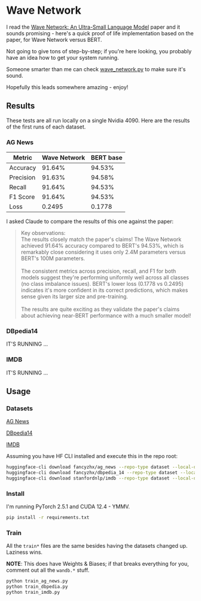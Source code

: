 # Wave Network

I read the [Wave Network: An Ultra-Small Language Model](https://arxiv.org/pdf/2411.02674) paper and it sounds promising - here's a quick proof of life implementation based on the paper, for Wave Network versus BERT.

Not going to give tons of step-by-step; if you're here looking, you probably have an idea how to get your system running.

Someone smarter than me can check [wave_network.py](wave_network.py) to make sure it's sound.

Hopefully this leads somewhere amazing - enjoy!

## Results

These tests are all run locally on a single Nvidia 4090. Here are the results of the first runs of each dataset.

### AG News

| Metric    | Wave Network | BERT base |
| --------- | ------------ | --------- |
| Accuracy  | 91.64%       | 94.53%    |
| Precision | 91.63%       | 94.58%    |
| Recall    | 91.64%       | 94.53%    |
| F1 Score  | 91.64%       | 94.53%    |
| Loss      | 0.2495       | 0.1778    |

I asked Claude to compare the results of this one against the paper:

> Key observations:
> \
> The results closely match the paper's claims! The Wave Network achieved 91.64% accuracy compared to BERT's 94.53%, which is remarkably close considering it uses only 2.4M parameters versus BERT's 100M parameters.\
> \
> The consistent metrics across precision, recall, and F1 for both models suggest they're performing uniformly well across all classes (no class imbalance issues).
> BERT's lower loss (0.1778 vs 0.2495) indicates it's more confident in its correct predictions, which makes sense given its larger size and pre-training.\
> \
> The results are quite exciting as they validate the paper's claims about achieving near-BERT performance with a much smaller model!

### DBpedia14

IT'S RUNNING ...

### IMDB

IT'S RUNNING ...

## Usage

### Datasets

[AG News](https://huggingface.co/datasets/fancyzhx/ag_news)

[DBpedia14](https://huggingface.co/datasets/fancyzhx/dbpedia_14)

[IMDB](https://huggingface.co/datasets/stanfordnlp/imdb)

Assuming you have HF CLI installed and execute this in the repo root:

```bash
huggingface-cli download fancyzhx/ag_news --repo-type dataset --local-dir hf/ag_news
huggingface-cli download fancyzhx/dbpedia_14 --repo-type dataset --local-dir hf/dbpedia_14
huggingface-cli download stanfordnlp/imdb --repo-type dataset --local-dir hf/imdb
```

### Install

I'm running PyTorch 2.5.1 and CUDA 12.4 - YMMV.

```bash
pip install -r requirements.txt
```

### Train

All the `train*` files are the same besides having the datasets changed up. Laziness wins.

**NOTE**: This does have Weights & Biases; if that breaks everything for you, comment out all the `wandb.*` stuff.

```bash
python train_ag_news.py
python train_dbpedia.py
python train_imdb.py
```

